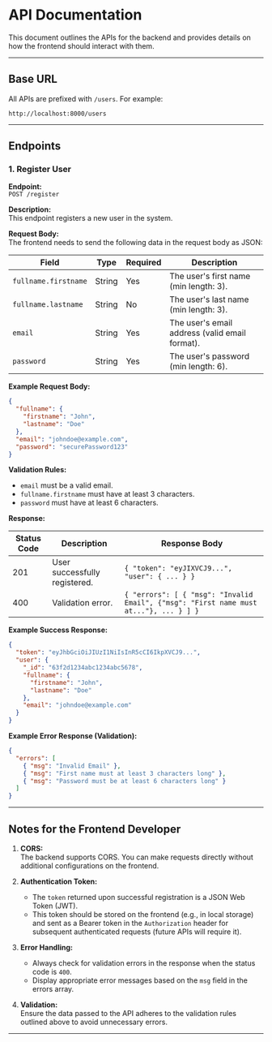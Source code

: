 
# API Documentation

This document outlines the APIs for the backend and provides details on how the frontend should interact with them.

---

## Base URL

All APIs are prefixed with `/users`. For example:
```
http://localhost:8000/users
```

---

## Endpoints

### 1. **Register User**

**Endpoint:**  
`POST /register`

**Description:**  
This endpoint registers a new user in the system.

**Request Body:**  
The frontend needs to send the following data in the request body as JSON:

| Field                  | Type   | Required | Description                                   |
|------------------------|--------|----------|-----------------------------------------------|
| `fullname.firstname`   | String | Yes      | The user's first name (min length: 3).        |
| `fullname.lastname`    | String | No       | The user's last name (min length: 3).         |
| `email`                | String | Yes      | The user's email address (valid email format).|
| `password`             | String | Yes      | The user's password (min length: 6).          |

**Example Request Body:**
```json
{
  "fullname": {
    "firstname": "John",
    "lastname": "Doe"
  },
  "email": "johndoe@example.com",
  "password": "securePassword123"
}
```

**Validation Rules:**  
- `email` must be a valid email.
- `fullname.firstname` must have at least 3 characters.
- `password` must have at least 6 characters.

**Response:**

| Status Code | Description                   | Response Body                                  |
|-------------|-------------------------------|-----------------------------------------------|
| 201         | User successfully registered. | `{ "token": "eyJIXVCJ9...", "user": { ... } }` |
| 400         | Validation error.             | `{ "errors": [ { "msg": "Invalid Email", {"msg": "First name must at..."}, ... } ] }` |

**Example Success Response:**
```json
{
  "token": "eyJhbGciOiJIUzI1NiIsInR5cCI6IkpXVCJ9...",
  "user": {
    "_id": "63f2d1234abc1234abc5678",
    "fullname": {
      "firstname": "John",
      "lastname": "Doe"
    },
    "email": "johndoe@example.com"
  }
}
```

**Example Error Response (Validation):**
```json
{
  "errors": [
    { "msg": "Invalid Email" },
    { "msg": "First name must at least 3 characters long" },
    { "msg": "Password must be at least 6 characters long" }
  ]
}
```

---

## Notes for the Frontend Developer

1. **CORS:**  
   The backend supports CORS. You can make requests directly without additional configurations on the frontend.

2. **Authentication Token:**  
   - The `token` returned upon successful registration is a JSON Web Token (JWT).
   - This token should be stored on the frontend (e.g., in local storage) and sent as a Bearer token in the `Authorization` header for subsequent authenticated requests (future APIs will require it).

3. **Error Handling:**  
   - Always check for validation errors in the response when the status code is `400`.
   - Display appropriate error messages based on the `msg` field in the errors array.

4. **Validation:**  
   Ensure the data passed to the API adheres to the validation rules outlined above to avoid unnecessary errors.

---
